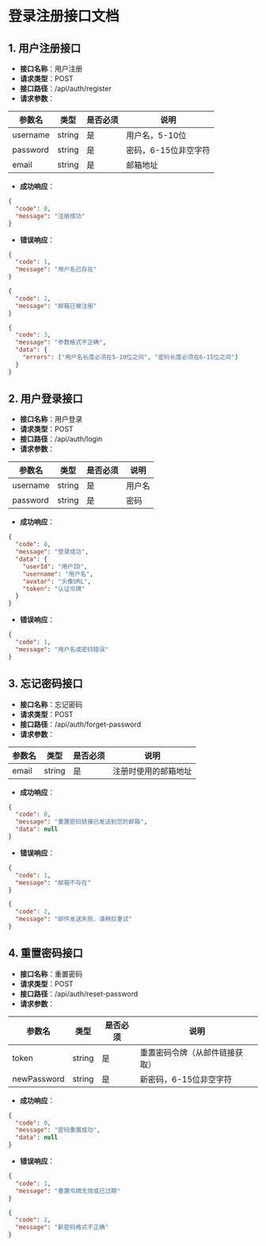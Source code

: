 # 登录注册接口文档

## 1. 用户注册接口

- **接口名称**：用户注册
- **请求类型**：POST
- **接口路径**：/api/auth/register
- **请求参数**：

| 参数名   | 类型   | 是否必须 | 说明                 |
| -------- | ------ | -------- | -------------------- |
| username | string | 是       | 用户名，5-10位       |
| password | string | 是       | 密码，6-15位非空字符 |
| email    | string | 是       | 邮箱地址             |

- **成功响应**：

```json
{
  "code": 0,
  "message": "注册成功"
}
```

- **错误响应**：

```json
{
  "code": 1,
  "message": "用户名已存在"
}
```

```json
{
  "code": 2,
  "message": "邮箱已被注册"
}
```

```json
{
  "code": 3,
  "message": "参数格式不正确",
  "data": {
    "errors": ["用户名长度必须在5-10位之间", "密码长度必须在6-15位之间"]
  }
}
```

## 2. 用户登录接口

- **接口名称**：用户登录
- **请求类型**：POST
- **接口路径**：/api/auth/login
- **请求参数**：

| 参数名   | 类型   | 是否必须 | 说明   |
| -------- | ------ | -------- | ------ |
| username | string | 是       | 用户名 |
| password | string | 是       | 密码   |

- **成功响应**：

```json
{
  "code": 0,
  "message": "登录成功",
  "data": {
    "userId": "用户ID",
    "username": "用户名",
    "avatar": "头像URL",
    "token": "认证令牌"
  }
}
```

- **错误响应**：

```json
{
  "code": 1,
  "message": "用户名或密码错误"
}
```

## 3. 忘记密码接口

- **接口名称**：忘记密码
- **请求类型**：POST
- **接口路径**：/api/auth/forget-password
- **请求参数**：

| 参数名 | 类型   | 是否必须 | 说明                 |
| ------ | ------ | -------- | -------------------- |
| email  | string | 是       | 注册时使用的邮箱地址 |

- **成功响应**：

```json
{
  "code": 0,
  "message": "重置密码链接已发送到您的邮箱",
  "data": null
}
```

- **错误响应**：

```json
{
  "code": 1,
  "message": "邮箱不存在"
}
```

```json
{
  "code": 2,
  "message": "邮件发送失败，请稍后重试"
}
```

## 4. 重置密码接口

- **接口名称**：重置密码
- **请求类型**：POST
- **接口路径**：/api/auth/reset-password
- **请求参数**：

| 参数名      | 类型   | 是否必须 | 说明                           |
| ----------- | ------ | -------- | ------------------------------ |
| token       | string | 是       | 重置密码令牌（从邮件链接获取） |
| newPassword | string | 是       | 新密码，6-15位非空字符         |

- **成功响应**：

```json
{
  "code": 0,
  "message": "密码重置成功",
  "data": null
}
```

- **错误响应**：

```json
{
  "code": 1,
  "message": "重置令牌无效或已过期"
}
```

```json
{
  "code": 2,
  "message": "新密码格式不正确"
}
```
